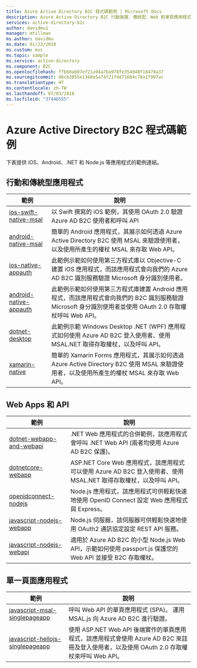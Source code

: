 ```yaml
---
title: Azure Active Directory B2C 程式碼範例 | Microsoft Docs
description: Azure Active Directory B2C 行動裝置、傳統型、Web 和單頁應用程式的程式碼範例。
services: active-directory-b2c
author: davidmu1
manager: mtillman
ms.author: davidmu
ms.date: 01/23/2018
ms.custom: mvc
ms.topic: sample
ms.service: active-directory
ms.component: B2C
ms.openlocfilehash: ffb60ab07ef21a94a7ba978fe354948f18479a37
ms.sourcegitcommit: 86cb3855e1368e5a74f21fdd71684c78a1f907ac
ms.translationtype: HT
ms.contentlocale: zh-TW
ms.lasthandoff: 07/03/2018
ms.locfileid: "37446555"
---
```

# <a name="azure-active-directory-b2c-code-samples"></a>Azure Active Directory B2C 程式碼範例

下表提供 iOS、Android、.NET 和 Node.js 等應用程式的範例連結。

## <a name="mobile-and-desktop-apps"></a>行動和傳統型應用程式

| 範例 | 說明 |
|--------| ----------- |
| [ios-swift-native-msal](https://github.com/Azure-Samples/active-directory-b2c-ios-swift-native-msal) | 以 Swift 撰寫的 iOS 範例，其使用 OAuth 2.0 驗證 Azure AD B2C 使用者和呼叫 API |
| [android-native-msal](https://github.com/Azure-Samples/active-directory-b2c-android-native-msal) | 簡單的 Android 應用程式，其展示如何透過 Azure Active Directory B2C 使用 MSAL 來驗證使用者，以及使用所產生的權杖 MSAL 來存取 Web API。 |
| [ios-native-appauth](https://github.com/Azure-Samples/active-directory-b2c-ios-native-appauth) | 此範例示範如何使用第三方程式庫以 Objective-C 建置 iOS 應用程式，而該應用程式會向我們的 Azure AD B2C 識別服務驗證 Microsoft 身分識別使用者。 |
| [android-native-appauth](https://github.com/Azure-Samples/active-directory-b2c-android-native-appauth) | 此範例示範如何使用第三方程式庫建置 Android 應用程式，而該應用程式會向我們的 B2C 識別服務驗證 Microsoft 身分識別使用者並使用 OAuth 2.0 存取權杖呼叫 Web API。 |
| [dotnet-desktop](https://github.com/Azure-Samples/active-directory-b2c-dotnet-desktop) | 此範例示範 Windows Desktop .NET (WPF) 應用程式如何使用 Azure AD B2C 登入使用者、使用 MSAL.NET 取得存取權杖，以及呼叫 API。 | 
| [xamarin-native](https://github.com/Azure-Samples/active-directory-b2c-xamarin-native) | 簡單的 Xamarin Forms 應用程式，其展示如何透過 Azure Active Directory B2C 使用 MSAL 來驗證使用者，以及使用所產生的權杖 MSAL 來存取 Web API。 |

## <a name="web-apps-and-apis"></a>Web Apps 和 API

| 範例 | 說明 |
|--------| ----------- |
| [dotnet-webapp-and-webapi](https://github.com/Azure-Samples/active-directory-b2c-dotnet-webapp-and-webapi) | .NET Web 應用程式的合併範例，該應用程式會呼叫 .NET Web API (兩者均使用 Azure AD B2C 保護)。 |
| [dotnetcore-webapp](https://github.com/Azure-Samples/active-directory-b2c-dotnetcore-webapp) | ASP.NET Core Web 應用程式，該應用程式可以使用 Azure AD B2C 登入使用者、使用 MSAL.NET 取得存取權杖，以及呼叫 API。 |
| [openidconnect-nodejs](https://github.com/AzureADQuickStarts/B2C-WebApp-OpenIDConnect-NodeJS) | Node.js 應用程式，該應用程式可供輕鬆快速地使用 OpenID Connect 設定 Web 應用程式與 Express。 |
| [javascript-nodejs-webapp](https://github.com/AzureADQuickStarts/active-directory-b2c-javascript-nodejs-webapp) | Node.js 伺服器，該伺服器可供輕鬆快速地使用 OAuth2 通訊協定設定 REST API 服務。 |
| [javascript-nodejs-webapi](https://github.com/Azure-Samples/active-directory-b2c-javascript-nodejs-webapi) | 適用於 Azure AD B2C 的小型 Node.js Web API，示範如何使用 passport.js 保護您的 Web API 並接受 B2C 存取權杖。 |

## <a name="single-page-apps"></a>單一頁面應用程式

| 範例 | 說明 |
|--------| ----------- |
| [javascript-msal-singlepageapp](https://github.com/Azure-Samples/active-directory-b2c-javascript-msal-singlepageapp) | 呼叫 Web API 的單頁應用程式 (SPA)。 運用 MSAL.js 向 Azure AD B2C 進行驗證。 | 
| [javascript-hellojs-singlepageapp](https://github.com/Azure-Samples/active-directory-b2c-javascript-hellojs-singlepageapp) | 使用 ASP.NET Web API 後端實作的單頁應用程式，該應用程式會使用 Azure AD B2C 來註冊及登入使用者，以及使用 OAuth 2.0 存取權杖來呼叫 Web API。 |